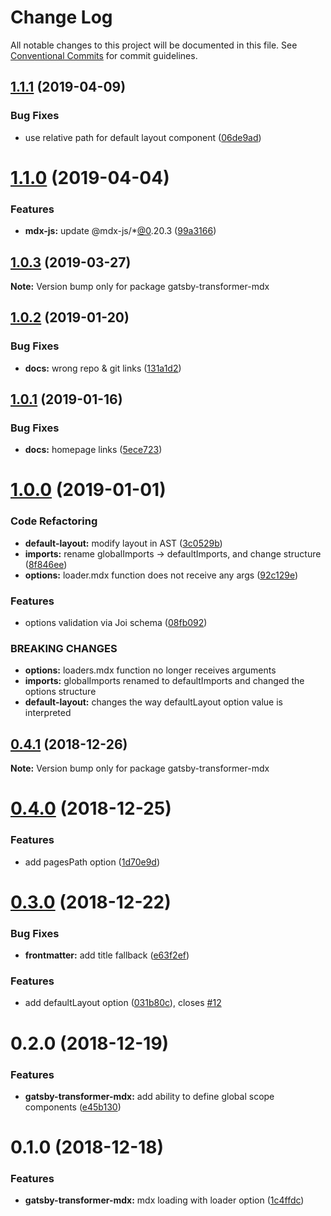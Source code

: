 # Change Log

All notable changes to this project will be documented in this file.
See [Conventional Commits](https://conventionalcommits.org) for commit guidelines.

## [1.1.1](https://github.com/buz-zard/gatsby-mdx/tree/master/packages/gatsby-transformer-mdx/compare/gatsby-transformer-mdx@1.1.0...gatsby-transformer-mdx@1.1.1) (2019-04-09)

### Bug Fixes

- use relative path for default layout component ([06de9ad](https://github.com/buz-zard/gatsby-mdx/tree/master/packages/gatsby-transformer-mdx/commit/06de9ad))

# [1.1.0](https://github.com/buz-zard/gatsby-mdx/tree/master/packages/gatsby-transformer-mdx/compare/gatsby-transformer-mdx@1.0.3...gatsby-transformer-mdx@1.1.0) (2019-04-04)

### Features

- **mdx-js:** update @mdx-js/\*[@0](https://github.com/0).20.3 ([99a3166](https://github.com/buz-zard/gatsby-mdx/tree/master/packages/gatsby-transformer-mdx/commit/99a3166))

## [1.0.3](https://github.com/buz-zard/gatsby-mdx/tree/master/packages/gatsby-transformer-mdx/compare/gatsby-transformer-mdx@1.0.2...gatsby-transformer-mdx@1.0.3) (2019-03-27)

**Note:** Version bump only for package gatsby-transformer-mdx

## [1.0.2](https://github.com/buz-zard/gatsby-mdx/tree/master/packages/gatsby-transformer-mdx/compare/gatsby-transformer-mdx@1.0.1...gatsby-transformer-mdx@1.0.2) (2019-01-20)

### Bug Fixes

- **docs:** wrong repo & git links ([131a1d2](https://github.com/buz-zard/gatsby-mdx/tree/master/packages/gatsby-transformer-mdx/commit/131a1d2))

## [1.0.1](https://github.com/buz-zard/gatsby-mdx/blob/master/packages/gatsby-transformer-mdx/compare/gatsby-transformer-mdx@1.0.0...gatsby-transformer-mdx@1.0.1) (2019-01-16)

### Bug Fixes

- **docs:** homepage links ([5ece723](https://github.com/buz-zard/gatsby-mdx/blob/master/packages/gatsby-transformer-mdx/commit/5ece723))

# [1.0.0](https://github.com/buz-zard/gatsby-mdx/blob/master/packages/gatsby-transformer-mdx/compare/gatsby-transformer-mdx@0.4.1...gatsby-transformer-mdx@1.0.0) (2019-01-01)

### Code Refactoring

- **default-layout:** modify layout in AST ([3c0529b](https://github.com/buz-zard/gatsby-mdx/blob/master/packages/gatsby-transformer-mdx/commit/3c0529b))
- **imports:** rename globalImports -> defaultImports, and change structure ([8f846ee](https://github.com/buz-zard/gatsby-mdx/blob/master/packages/gatsby-transformer-mdx/commit/8f846ee))
- **options:** loader.mdx function does not receive any args ([92c129e](https://github.com/buz-zard/gatsby-mdx/blob/master/packages/gatsby-transformer-mdx/commit/92c129e))

### Features

- options validation via Joi schema ([08fb092](https://github.com/buz-zard/gatsby-mdx/blob/master/packages/gatsby-transformer-mdx/commit/08fb092))

### BREAKING CHANGES

- **options:** loaders.mdx function no longer receives arguments
- **imports:** globalImports renamed to defaultImports and changed the options structure
- **default-layout:** changes the way defaultLayout option value is interpreted

## [0.4.1](https://github.com/buz-zard/gatsby-mdx/blob/master/packages/gatsby-transformer-mdx/compare/gatsby-transformer-mdx@0.4.0...gatsby-transformer-mdx@0.4.1) (2018-12-26)

**Note:** Version bump only for package gatsby-transformer-mdx

# [0.4.0](https://github.com/buz-zard/gatsby-mdx/blob/master/packages/gatsby-transformer-mdx/compare/gatsby-transformer-mdx@0.3.0...gatsby-transformer-mdx@0.4.0) (2018-12-25)

### Features

- add pagesPath option ([1d70e9d](https://github.com/buz-zard/gatsby-mdx/blob/master/packages/gatsby-transformer-mdx/commit/1d70e9d))

# [0.3.0](https://github.com/buz-zard/gatsby-mdx/compare/gatsby-transformer-mdx@0.2.0...gatsby-transformer-mdx@0.3.0) (2018-12-22)

### Bug Fixes

- **frontmatter:** add title fallback ([e63f2ef](https://github.com/buz-zard/gatsby-mdx/commit/e63f2ef))

### Features

- add defaultLayout option ([031b80c](https://github.com/buz-zard/gatsby-mdx/commit/031b80c)), closes [#12](https://github.com/buz-zard/gatsby-mdx/issues/12)

# 0.2.0 (2018-12-19)

### Features

- **gatsby-transformer-mdx:** add ability to define global scope components ([e45b130](https://github.com/buz-zard/gatsby-mdx/commit/e45b130))

# 0.1.0 (2018-12-18)

### Features

- **gatsby-transformer-mdx:** mdx loading with loader option ([1c4ffdc](https://github.com/buz-zard/gatsby-mdx/commit/1c4ffdc))

